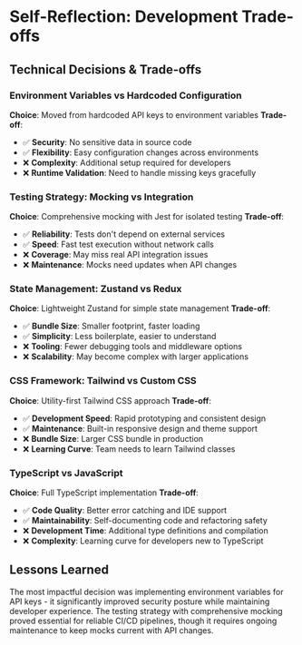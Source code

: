 # Self-Reflection: Development Trade-offs

## Technical Decisions & Trade-offs

### Environment Variables vs Hardcoded Configuration
**Choice**: Moved from hardcoded API keys to environment variables
**Trade-off**: 
- ✅ **Security**: No sensitive data in source code
- ✅ **Flexibility**: Easy configuration changes across environments
- ❌ **Complexity**: Additional setup required for developers
- ❌ **Runtime Validation**: Need to handle missing keys gracefully

### Testing Strategy: Mocking vs Integration
**Choice**: Comprehensive mocking with Jest for isolated testing
**Trade-off**:
- ✅ **Reliability**: Tests don't depend on external services
- ✅ **Speed**: Fast test execution without network calls
- ❌ **Coverage**: May miss real API integration issues
- ❌ **Maintenance**: Mocks need updates when API changes

### State Management: Zustand vs Redux
**Choice**: Lightweight Zustand for simple state management
**Trade-off**:
- ✅ **Bundle Size**: Smaller footprint, faster loading
- ✅ **Simplicity**: Less boilerplate, easier to understand
- ❌ **Tooling**: Fewer debugging tools and middleware options
- ❌ **Scalability**: May become complex with larger applications

### CSS Framework: Tailwind vs Custom CSS
**Choice**: Utility-first Tailwind CSS approach
**Trade-off**:
- ✅ **Development Speed**: Rapid prototyping and consistent design
- ✅ **Maintenance**: Built-in responsive design and theme support
- ❌ **Bundle Size**: Larger CSS bundle in production
- ❌ **Learning Curve**: Team needs to learn Tailwind classes

### TypeScript vs JavaScript
**Choice**: Full TypeScript implementation
**Trade-off**:
- ✅ **Code Quality**: Better error catching and IDE support
- ✅ **Maintainability**: Self-documenting code and refactoring safety
- ❌ **Development Time**: Additional type definitions and compilation
- ❌ **Complexity**: Learning curve for developers new to TypeScript

## Lessons Learned

The most impactful decision was implementing environment variables for API keys - it significantly improved security posture while maintaining developer experience. The testing strategy with comprehensive mocking proved essential for reliable CI/CD pipelines, though it requires ongoing maintenance to keep mocks current with API changes.
